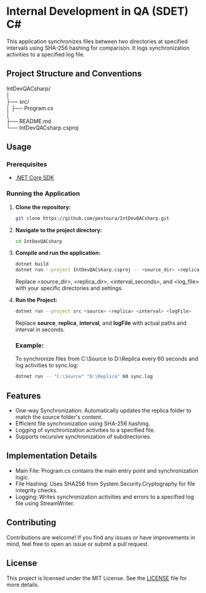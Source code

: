 # Internal Development in QA (SDET) C#

This application synchronizes files between two directories at specified intervals using SHA-256 hashing for comparison. It logs synchronization activities to a specified log file.

## Project Structure and Conventions

IntDevQACsharp/  
│  
├── src/  
│ ├── Program.cs   
│    
├── README.md  
└── IntDevQACsharp.csproj  

## Usage

### Prerequisites

- [.NET Core SDK](https://dotnet.microsoft.com/download)

### Running the Application

1. **Clone the repository:**
   ```bash
   git clone https://github.com/pestoura/IntDevQACsharp.git

2. **Navigate to the project directory:**
   ```bash
   cd IntDevQACsharp

3. **Compile and run the application:**
   ```bash
   dotnet build  
   dotnet run --project IntDevQACsharp.csproj -- <source_dir> <replica_dir> <interval_seconds> <log_file>
   ```
   Replace <source_dir>, <replica_dir>, <interval_seconds>, and <log_file> with your specific directories and settings.
   
4. **Run the Project:**
   ```bash
   dotnet run --project src <source> <replica> <interval> <logFile>
   ```
   Replace **source**, **replica**, **interval**, and **logFile** with actual paths and interval in seconds.

   ### Example:
   
   To synchronize files from C:\Source to D:\Replica every 60 seconds and log activities to sync.log:
   ```bash
   dotnet run -- "C:\Source" "D:\Replica" 60 sync.log
   
## Features

- One-way Synchronization: Automatically updates the replica folder to match the source folder's content.
- Efficient file synchronization using SHA-256 hashing.
- Logging of synchronization activities to a specified file.
- Supports recursive synchronization of subdirectories.

## Implementation Details

- Main File: Program.cs contains the main entry point and synchronization logic.
- File Hashing: Uses SHA256 from System.Security.Cryptography for file integrity checks.
- Logging: Writes synchronization activities and errors to a specified log file using StreamWriter.

## Contributing

Contributions are welcome! If you find any issues or have improvements in mind, feel free to open an issue or submit a pull request.

## License

This project is licensed under the MIT License. See the [LICENSE](./LICENSE) file for more details.
   
